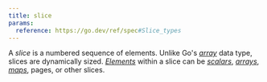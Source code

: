 ```yaml
---
title: slice
params:
  reference: https://go.dev/ref/spec#Slice_types
---
```


A _slice_ is a numbered sequence of elements. Unlike Go's [_array_](g) data type, slices are dynamically sized. [_Elements_](g) within a slice can be [_scalars_](g), [_arrays_](g), [_maps_](g), pages, or other slices.
